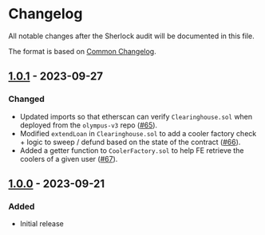 # Changelog

All notable changes after the Sherlock audit will be documented in this file.

The format is based on [Common Changelog](https://common-changelog.org/).

[1.0.1]: https://github.com/ohmzeus/Cooler/compare/v1.0.0...v1.0.1
[1.0.0]: https://github.com/ohmzeus/Cooler/releases/tag/v1.0.0

## [1.0.1] - 2023-09-27

### Changed

- Updated imports so that etherscan can verify `Clearinghouse.sol` when deployed from the `olympus-v3` repo ([#65](https://github.com/ohmzeus/Cooler/pull/65)).
- Modified `extendLoan` in `Clearinghouse.sol` to add a cooler factory check + logic to sweep / defund based on the state of the contract ([#66](https://github.com/ohmzeus/Cooler/pull/66)).
- Added a getter function to `CoolerFactory.sol` to help FE retrieve the coolers of a given user ([#67](https://github.com/ohmzeus/Cooler/pull/67)).

## [1.0.0] - 2023-09-21

### Added

- Initial release
